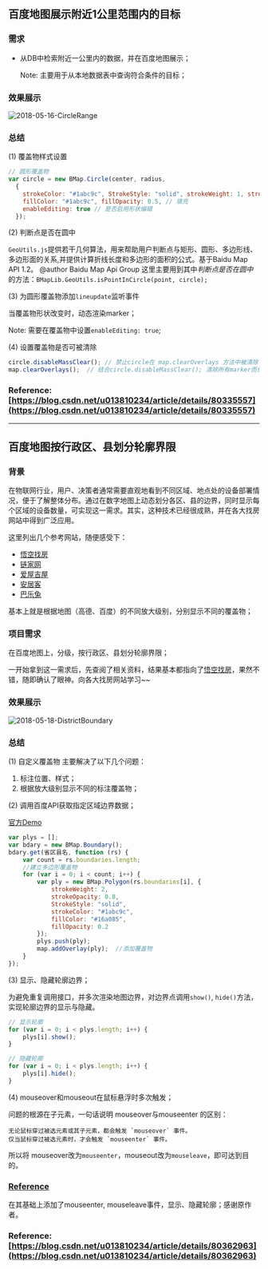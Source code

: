 ## 百度地图展示附近1公里范围内的目标

### 需求
- 从DB中检索附近一公里内的数据，并在百度地图展示；

    Note: 主要用于从本地数据表中查询符合条件的目标；

### 效果展示

![2018-05-16-CircleRange](https://github.com/heartsuit/heartsuit.github.io/raw/master/pictures/2018-05-16-CircleRange.gif)


### 总结

(1) 覆盖物样式设置

``` javascript
// 圆形覆盖物
var circle = new BMap.Circle(center, radius,
  {
    strokeColor: "#1abc9c", StrokeStyle: "solid", strokeWeight: 1, strokeOpacity: 0.8, // 轮廓
    fillColor: "#1abc9c", fillOpacity: 0.5, // 填充
    enableEditing: true // 是否启用形状编辑
  });
```

(2) 判断点是否在圆中

  `GeoUtils.js`提供若干几何算法，用来帮助用户判断点与矩形、圆形、多边形线、多边形面的关系,并提供计算折线长度和多边形的面积的公式。基于Baidu Map API 1.2。 @author Baidu Map Api Group 
  这里主要用到其中*判断点是否在圆中*的方法：`BMapLib.GeoUtils.isPointInCircle(point, circle);`

(3) 为圆形覆盖物添加`lineupdate`监听事件

  当覆盖物形状改变时，动态渲染marker；

  Note: 需要在覆盖物中设置`enableEditing: true`;

(4) 设置覆盖物是否可被清除
``` javascript
circle.disableMassClear(); // 禁止circle在 map.clearOverlays 方法中被清除
map.clearOverlays();  // 结合circle.disableMassClear(); 清除所有marker而保留circle；
```

### Reference: [https://blog.csdn.net/u013810234/article/details/80335557](https://blog.csdn.net/u013810234/article/details/80335557)

---

## 百度地图按行政区、县划分轮廓界限

### 背景
在物联网行业，用户、决策者通常需要直观地看到不同区域、地点处的设备部署情况，便于了解整体分布。通过在数字地图上动态划分各区、县的边界，同时显示每个区域的设备数量，可实现这一需求。其实，这种技术已经很成熟，并在各大找房网站中得到广泛应用。

这里列出几个参考网站，随便感受下：

- [悟空找房](https://www.wkzf.com/map.html)
- [链家网](https://bj.lianjia.com/ditu/)
- [爱屋吉屋](https://www.iwjw.com/sale/map)
- [安居客](https://beijing.anjuke.com/map/sale/?from=esf_list_navigation)
- [巴乐兔](http://sh.baletu.com/map)

基本上就是根据地图（高德、百度）的不同放大级别，分别显示不同的覆盖物；

### 项目需求
在百度地图上，分级，按行政区、县划分轮廓界限；

一开始拿到这一需求后，先查阅了相关资料，结果基本都指向了[悟空找房](https://www.wkzf.com/map.html)，果然不错，随即确认了眼神。向各大找房网站学习~~

### 效果展示

![2018-05-18-DistrictBoundary](https://github.com/heartsuit/heartsuit.github.io/raw/master/pictures/2018-05-18-DistrictBoundary.gif)


### 总结

(1) 自定义覆盖物
主要解决了以下几个问题：
1. 标注位置、样式；
2. 根据放大级别显示不同的标注覆盖物；

(2) 调用百度API获取指定区域边界数据；

[官方Demo
](http://lbsyun.baidu.com/jsdemo.htm#c1_10)

``` javascript
var plys = [];
var bdary = new BMap.Boundary();
bdary.get(省区县名, function (rs) {
    var count = rs.boundaries.length;
    //建立多边形覆盖物
    for (var i = 0; i < count; i++) {
        var ply = new BMap.Polygon(rs.boundaries[i], {
            strokeWeight: 2,
            strokeOpacity: 0.8,
            StrokeStyle: "solid",
            strokeColor: "#1abc9c",
            fillColor: "#16a085",
            fillOpacity: 0.2
        });
        plys.push(ply);
        map.addOverlay(ply);  //添加覆盖物
    }
});
```

(3) 显示、隐藏轮廓边界；

为避免重复调用接口，并多次渲染地图边界，对边界点调用`show()`, `hide()`方法，实现轮廓边界的显示与隐藏。

``` javascript
// 显示轮廓
for (var i = 0; i < plys.length; i++) {
    plys[i].show();
}

// 隐藏轮廓
for (var i = 0; i < plys.length; i++) {
    plys[i].hide();
}
```

(4) mouseover和mouseout在鼠标悬浮时多次触发；

问题的根源在子元素，一句话说明 mouseover与mouseenter 的区别：

    无论鼠标穿过被选元素或其子元素，都会触发 `mouseover` 事件。
    仅当鼠标穿过被选元素时，才会触发 `mouseenter` 事件。

所以将 mouseover改为`mouseenter`，mouseout改为`mouseleave`，即可达到目的。

### [Reference](https://github.com/didilinkin/aoffice_web_BaiduMapSearch)

在其基础上添加了mouseenter, mouseleave事件，显示、隐藏轮廓；感谢原作者。

### Reference: [https://blog.csdn.net/u013810234/article/details/80362963](https://blog.csdn.net/u013810234/article/details/80362963)